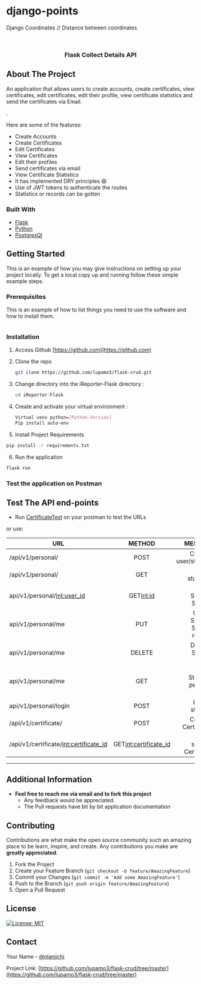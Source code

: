 # django-points
Django Coordinates // Distance between coordinates

<!--
*** Thanks for checking out the Best-README-Template. If you have a suggestion
*** that would make this better, please fork the repo and create a pull request
-->





<!-- PROJECT LOGO -->
<br />
<p align="center">

  <h3 align="center">Flask Collect Details API</h3>
</p>



<!-- ABOUT THE PROJECT -->
## About The Project

An application that allows users to create accounts, create certificates, view certificates, edit certificates, edit their profile, view certificate statistics and send the certificates via Email.

.

Here are some of the features:
* Create Accounts
* Create Certificates
* Edit Certificates
* View Certificates
* Edit their profiles
* Send certificates via email
* View Certificate Statistics
* It has implemented DRY principles  :smile:
* Use of JWT tokens to authenticate the routes
* Statistics or records can be gotten



### Built With

* [Flask](https://flask.palletsprojects.com/en/2.0.x/)
* [Python](https://www.python.org/)
* [PostgresQl](https://www.postgresql.org/)



<!-- GETTING STARTED -->
## Getting Started

This is an example of how you may give instructions on setting up your project locally.
To get a local copy up and running follow these simple example steps.

### Prerequisites

This is an example of how to list things you need to use the software and how to install them.
  ```sh
  
  ```

### Installation

1. Access Github [https://github.com](https://github.com)
2. Clone the repo
   ```sh
   git clone https://github.com/lupamo3/flask-crud.git
   ```
3. Change directory into the iReporter-Flask directory :
   ```sh
   cd iReporter-Flask
   ```
4. Create and activate your virtual environment :

   ```sh
   Virtual venv python=[Python-Version]
   Pip install auto-env
   ```
5. Install Project Requirements
```sh
pip install -r requirements.txt
```
6. Run the application
```sh
flask run
```

### Test the application on Postman
## Test The API end-points
 - Run [CertificateTest](https://farifu-flask.herokuapp.com/) on your postman to test the URLs

or use:

| URL                                 | METHOD                 | MESSAGE                                |
| ------------------------------------|:----------------------:| --------------------------------------:|
|/api/v1/personal/                    | POST                   | Create a user/student.                 |
|/api/v1/personal/                    | GET                    | Get all students.                      |
|api/v1/personal/<int:user_id>        | GET<int:id>            | Get a Specific Student                 |
|api/v1/personal/me                   | PUT                    | Update Specific Student  records       |
|api/v1/personal/me                   | DELETE                 | Delete a Student record                |
|api/v1/personal/me                   | GET                    | Get a Students personal record         |
|api/v1/personal/login                | POST                   | Login a student.                       |
|/api/v1/certificate/                 | POST                   | Create a Certificate.                  |
|/api/v1/certificate/<int:certificate_id>| GET<int:certificate_id>| Get a specific Certificate          |  

---


<!-- USAGE EXAMPLES -->
## Additional Information

- **Feel free to reach me via email and to fork this project**
    - Any feedback would be appreciated.
    - The Pull requests have bit by bit application documentation


<!-- CONTRIBUTING -->
## Contributing

Contributions are what make the open source community such an amazing place to be learn, inspire, and create. Any contributions you make are **greatly appreciated**.

1. Fork the Project
2. Create your Feature Branch (`git checkout -b feature/AmazingFeature`)
3. Commit your Changes (`git commit -m 'Add some AmazingFeature'`)
4. Push to the Branch (`git push origin feature/AmazingFeature`)
5. Open a Pull Request



<!-- LICENSE -->
## License

[![License: MIT](https://img.shields.io/badge/License-MIT-yellow.svg)](https://opensource.org/licenses/MIT)


<!-- CONTACT -->
## Contact

Your Name - [@nlanjichi](https://twitter.com/nlanjichi)

Project Link: [https://github.com/lupamo3/flask-crud/tree/master](https://github.com/lupamo3/flask-crud/tree/master)


